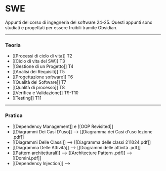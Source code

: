 # SWE
Appunti del corso di ingegneria del software 24-25.
Questi appunti sono studiati e progettati per essere fruibili tramite Obsidian.

---
### Teoria
- [[Processi di ciclo di vita]] T2
- [[Ciclo di vita del SW]] T3
- [[Gestione di un Progetto]] T4
- [[Analisi dei Requisiti]] T5
- [[Progettazione software]] T6
- [[Qualità del Software]] T7
- [[Qualità di processo]] T8
- [[Verifica e Validazione]] T9-T10
- [[Testing]] T11

----
### Pratica
- [[Dependency Management]] e [[OOP Revisited]]
- [[Diagrammi Dei Casi D'uso]] --> [[Diagramma dei Casi d'uso lezione .pdf]]
- [[Diagrammi Delle Classi]] --> [[Diagramma delle classi 211024.pdf]]
- [[Diagramma Delle Attività]] --> [[Diagrammi delle attività .pdf]]
- [[Pattern architetturali]] --> [[Architecture Pattern .pdf]] --> [[Domini.pdf]]
- [[Dependency Injection]] -->
